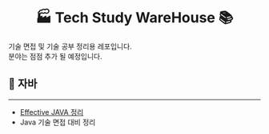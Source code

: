 <h1  align="center"> 🏭 Tech Study WareHouse 📚</h1>
  
    
      
기술 면접 및 기술 공부 정리용 레포입니다.  
분야는 점점 추가 될 예정입니다.


## 📌 자바
-----
* [Effective JAVA 정리](tech_Study/Java/Effective_JAVA/Effective_Java_3:E_정리.md)  
* Java 기술 면접 대비 정리


## 
